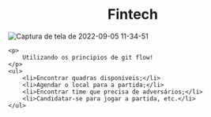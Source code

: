 <h1   align="center">Fintech</h1>

![Captura de tela de 2022-09-05 11-34-51](https://user-images.githubusercontent.com/95314044/188472801-37f17569-8904-40eb-acd3-c6e3676fddd1.png)

<div>
	
	<p> 
		Utilizando os principios de git flow!
	</p>
	<ul>
		<li>Encontrar quadras disponíveis;</li>
		<li>Agendar o local para a partida;</li>
		<li>Encontrar time que precisa de adversários;</li>
		<li>Candidatar-se para jogar a partida, etc.</li>
	</ul>
	 
</div>
